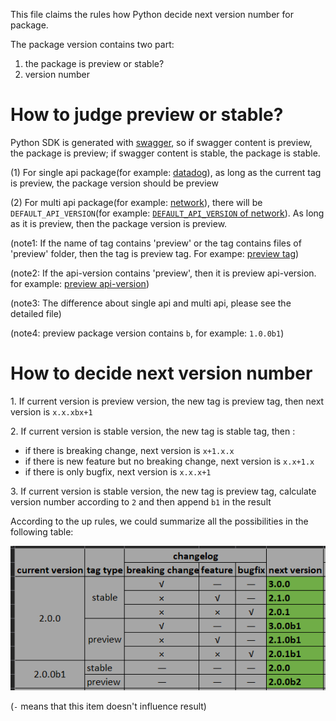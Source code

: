 This file claims the rules how Python decide next version number for package.

The package version contains two part:
1. the package is preview or stable?
2. version number

# How to judge preview or stable?
Python SDK is generated with [swagger](https://github.com/Azure/azure-rest-api-specs), so if swagger content is preview, 
the package is preview; if swagger content is stable, the package is stable.

(1) For single api package(for example: [datadog](https://github.com/Azure/azure-sdk-for-python/tree/main/sdk/datadog)),
 as long as the current tag is preview, the package version should be preview

(2) For multi api package(for example: [network](https://github.com/Azure/azure-sdk-for-python/tree/main/sdk/network/azure-mgmt-network)), 
there will be `DEFAULT_API_VERSION`(for example: [`DEFAULT_API_VERSION` of network](https://github.com/Azure/azure-sdk-for-python/blob/59709af16b7cd29a51d562137bc5bbfdf53f9327/sdk/network/azure-mgmt-network/azure/mgmt/network/_network_management_client.py#L60)). 
As long as it is preview, then the package version is preview.

(note1: If the name of tag contains 'preview' or the tag contains files of 'preview' folder, then the tag is preview tag. 
For exampe: [preview tag](https://github.com/Azure/azure-rest-api-specs/tree/main/specification/compute/resource-manager#tag-package-2021-06-01-preview))

(note2: If the api-version contains 'preview', then it is preview api-version. for example: [preview api-version](https://github.com/Azure/azure-rest-api-specs/blob/69eacf00a36d565d3220d5dd6f4a5293664f1ae9/specification/network/resource-manager/Microsoft.Network/preview/2015-05-01-preview/network.json#L6))

(note3: The difference about single api and multi api, please see the detailed file)

(note4: preview package version contains `b`, for example: `1.0.0b1`)

# How to decide next version number
1\. If current version is preview version, the new tag is preview tag, then next version is `x.x.xbx+1`

2\. If current version is stable version, the new tag is stable tag, then :
 * if there is breaking change, next version is `x+1.x.x`
 * if there is new feature but no breaking change, next version is `x.x+1.x`
 * if there is only bugfix, next version is `x.x.x+1`

3\. If current version is stable version, the new tag is preview tag, calculate version number according to `2` 
and then append `b1` in the result


According to the up rules, we could summarize all the possibilities in the following table:

![img.png](version_summary.png)

(`-` means that this item doesn't influence result)
 